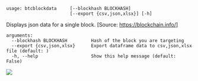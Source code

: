 ```
usage: btcblockdata     [--blockhash BLOCKHASH]
                        [--export {csv,json,xlsx}] [-h]
```

Displays json data for a single block. [Source: https://blockchain.info/]

```
arguments:
  --blockhash BLOCKHASH         Hash of the block you are targeting  
  --export {csv,json,xlsx}      Export dataframe data to csv,json,xlsx file (default: )
  -h, --help                    Show this help message (default: False)
```

![](https://user-images.githubusercontent.com/57280701/201509706-a7c94df8-e15e-4b99-97bd-4cefa52edb02.jpg)
